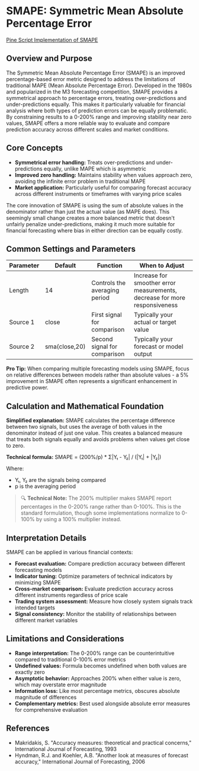 # SMAPE: Symmetric Mean Absolute Percentage Error

[Pine Script Implementation of SMAPE](https://github.com/mihakralj/pinescript/blob/main/indicators/errors/smape.pine)

## Overview and Purpose

The Symmetric Mean Absolute Percentage Error (SMAPE) is an improved percentage-based error metric designed to address the limitations of traditional MAPE (Mean Absolute Percentage Error). Developed in the 1980s and popularized in the M3 forecasting competition, SMAPE provides a symmetrical approach to percentage errors, treating over-predictions and under-predictions equally. This makes it particularly valuable for financial analysis where both types of prediction errors can be equally problematic. By constraining results to a 0-200% range and improving stability near zero values, SMAPE offers a more reliable way to evaluate and compare prediction accuracy across different scales and market conditions.

## Core Concepts

* **Symmetrical error handling:** Treats over-predictions and under-predictions equally, unlike MAPE which is asymmetric
* **Improved zero handling:** Maintains stability when values approach zero, avoiding the infinite error problem in traditional MAPE
* **Market application:** Particularly useful for comparing forecast accuracy across different instruments or timeframes with varying price scales

The core innovation of SMAPE is using the sum of absolute values in the denominator rather than just the actual value (as MAPE does). This seemingly small change creates a more balanced metric that doesn't unfairly penalize under-predictions, making it much more suitable for financial forecasting where bias in either direction can be equally costly.

## Common Settings and Parameters

| Parameter | Default | Function | When to Adjust |
|-----------|---------|----------|---------------|
| Length | 14 | Controls the averaging period | Increase for smoother error measurements, decrease for more responsiveness |
| Source 1 | close | First signal for comparison | Typically your actual or target value |
| Source 2 | sma(close,20) | Second signal for comparison | Typically your forecast or model output |

**Pro Tip:** When comparing multiple forecasting models using SMAPE, focus on relative differences between models rather than absolute values - a 5% improvement in SMAPE often represents a significant enhancement in predictive power.

## Calculation and Mathematical Foundation

**Simplified explanation:**
SMAPE calculates the percentage difference between two signals, but uses the average of both values in the denominator instead of just one value. This creates a balanced measure that treats both signals equally and avoids problems when values get close to zero.

**Technical formula:**
SMAPE = (200%/p) * Σ|Y₁ - Y₂| / (|Y₁| + |Y₂|)

Where:
- Y₁, Y₂ are the signals being compared
- p is the averaging period

> 🔍 **Technical Note:** The 200% multiplier makes SMAPE report percentages in the 0-200% range rather than 0-100%. This is the standard formulation, though some implementations normalize to 0-100% by using a 100% multiplier instead.

## Interpretation Details

SMAPE can be applied in various financial contexts:

* **Forecast evaluation:** Compare prediction accuracy between different forecasting models
* **Indicator tuning:** Optimize parameters of technical indicators by minimizing SMAPE
* **Cross-market comparison:** Evaluate prediction accuracy across different instruments regardless of price scale
* **Trading system assessment:** Measure how closely system signals track intended targets
* **Signal consistency:** Monitor the stability of relationships between different market variables

## Limitations and Considerations

* **Range interpretation:** The 0-200% range can be counterintuitive compared to traditional 0-100% error metrics
* **Undefined values:** Formula becomes undefined when both values are exactly zero
* **Asymptotic behavior:** Approaches 200% when either value is zero, which may overstate error magnitude
* **Information loss:** Like most percentage metrics, obscures absolute magnitude of differences
* **Complementary metrics:** Best used alongside absolute error measures for comprehensive evaluation

## References

* Makridakis, S. "Accuracy measures: theoretical and practical concerns," International Journal of Forecasting, 1993
* Hyndman, R.J. and Koehler, A.B. "Another look at measures of forecast accuracy," International Journal of Forecasting, 2006
